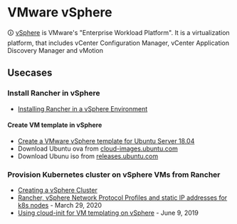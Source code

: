 # VMware vSphere

🛈 [vSphere](https://www.vmware.com/products/vsphere.html) is VMware's "Enterprise Workload Platform". It is a virtualization platform, that includes vCenter Configuration Manager, vCenter Application Discovery Manager and vMotion

## Usecases

### Install Rancher in vSphere

* [Installing Rancher in a vSphere Environment](https://rancher.com/docs/rancher/v2.6/en/best-practices/rancher-server/rancher-in-vsphere/)

#### Create VM template in vSphere

* [Create a VMware vSphere template for Ubuntu Server 18.04](https://learn.microsoft.com/en-us/azure/cloud-adoption-framework/manage/hybrid/server/best-practices/vmware-ubuntu-template)
* Download Ubuntu ova from [cloud-images.ubuntu.com](https://cloud-images.ubuntu.com/focal/current/)
* Download Ubunu iso from [releases.ubuntu.com](https://releases.ubuntu.com/focal/)

### Provision Kubernetes cluster on vSphere VMs from Rancher

* [Creating a vSphere Cluster](https://rancher.com/docs/rancher/v2.6/en/cluster-provisioning/rke-clusters/node-pools/vsphere/)
* [Rancher, vSphere Network Protocol Profiles and static IP addresses for k8s nodes](https://www.virtualthoughts.co.uk/2020/03/29/rancher-vsphere-network-protocol-profiles-and-static-ip-addresses-for-k8s-nodes/) - March 29, 2020
* [Using cloud-init for VM templating on vSphere](https://blah.cloud/infrastructure/using-cloud-init-for-vm-templating-on-vsphere/) - June 9, 2019
